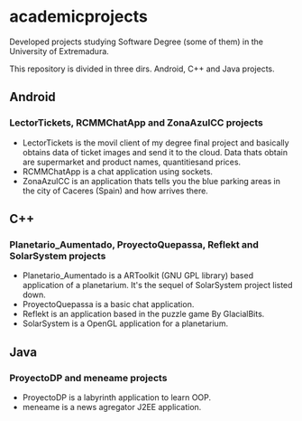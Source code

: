 # academicprojects
Developed projects studying Software Degree (some of them) in the University of Extremadura.

This repository is divided in three dirs. Android, C++ and Java projects.

## Android

### LectorTickets, RCMMChatApp and ZonaAzulCC projects

* LectorTickets is the movil client of my degree final project and basically obtains data of ticket images and send it to the cloud. Data thats obtain are supermarket and product names, quantitiesand prices.
* RCMMChatApp is a chat application using sockets.
* ZonaAzulCC is an application thats tells you the blue parking areas in the city of Caceres (Spain) and how arrives there.

## C++

### Planetario_Aumentado, ProyectoQuepassa, Reflekt and SolarSystem projects

* Planetario_Aumentado is a ARToolkit (GNU GPL library) based application of a planetarium. It's the sequel of SolarSystem project listed down.
* ProyectoQuepassa is a basic chat application.
* Reflekt is an application based in the puzzle game By GlacialBits.
* SolarSystem is a OpenGL application for a planetarium.

## Java

### ProyectoDP and meneame projects

* ProyectoDP is a labyrinth application to learn OOP.
* meneame is a news agregator J2EE application.
